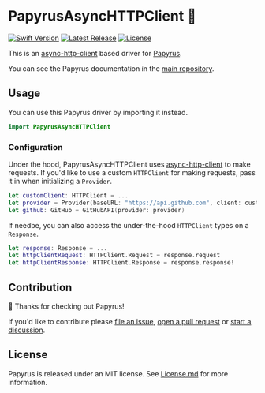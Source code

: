 # PapyrusAsyncHTTPClient 📜

<a href="https://swift.org"><img src="https://img.shields.io/badge/Swift-5.9-orange.svg" alt="Swift Version"></a>
<a href="https://github.com/alchemy-swift/alchemy/releases"><img src="https://img.shields.io/github/release/alchemy-swift/papyrus.svg" alt="Latest Release"></a>
<a href="https://github.com/alchemy-swift/papyrus/blob/main/LICENSE"><img src="https://img.shields.io/github/license/alchemy-swift/papyrus.svg" alt="License"></a>

This is an [async-http-client](https://github.com/swift-server/async-http-client) based driver for [Papyrus](https://github.com/joshuawright11/papyrus).

You can see the Papyrus documentation in the [main repository](https://github.com/joshuawright11/papyrus).

## Usage

You can use this Papyrus driver by importing it instead.

```swift
import PapyrusAsyncHTTPClient
```

### Configuration

Under the hood, PapyrusAsyncHTTPClient uses [async-http-client](https://github.com/swift-server/async-http-client) to make requests. If you'd like to use a custom `HTTPClient` for making requests, pass it in when initializing a `Provider`.

```swift
let customClient: HTTPClient = ...
let provider = Provider(baseURL: "https://api.github.com", client: customClient)
let github: GitHub = GitHubAPI(provider: provider)
```

If needbe, you can also access the under-the-hood `HTTPClient` types on a `Response`.

```swift
let response: Response = ...
let httpClientRequest: HTTPClient.Request = response.request
let httpClientResponse: HTTPClient.Response = response.response!
```

## Contribution

👋 Thanks for checking out Papyrus!

If you'd like to contribute please [file an issue](https://github.com/joshuawright11/papyrus/issues), [open a pull request](https://github.com/joshuawright11/papyrus/issues) or [start a discussion](https://github.com/joshuawright11/papyrus/discussions).

## License

Papyrus is released under an MIT license. See [License.md](License.md) for more information.
